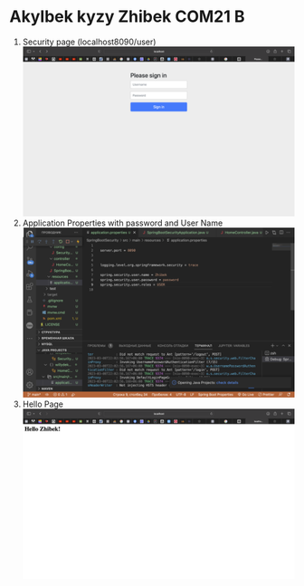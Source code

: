 <h1>Akylbek kyzy Zhibek COM21 B</h1>

1) Security page
(localhost8090/user)
![1](photo/1.png)
2) Application Properties with password and User Name
![2](photo/2.png)
3) Hello Page
![3](photo/3.png)